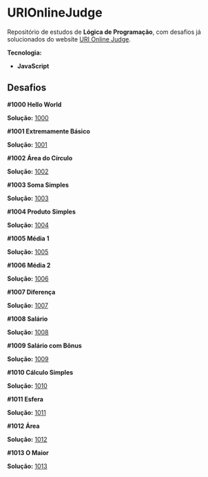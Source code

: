 # URIOnlineJudge

Repositório de estudos de **Lógica de Programação**, com desafios já solucionados do website [URI Online Judge](https://www.urionlinejudge.com.br/).

**Tecnologia:**

* **JavaScript**

## Desafios

**#1000 Hello World**

**Solução:** [1000](https://github.com/JesseLopesTI/URIOnlineJudge/tree/master/Problemas/1000)

**#1001 Extremamente Básico**

**Solução:** [1001](https://github.com/JesseLopesTI/URIOnlineJudge/tree/master/Problemas/1001)

**#1002 Área do Círculo**

**Solução:** [1002](https://github.com/JesseLopesTI/URIOnlineJudge/tree/master/Problemas/1002)

**#1003 Soma Simples**

**Solução:** [1003](https://github.com/JesseLopesTI/URIOnlineJudge/tree/master/Problemas/1003)

**#1004 Produto Simples**

**Solução:** [1004](https://github.com/JesseLopesTI/URIOnlineJudge/tree/master/Problemas/1004)

**#1005 Média 1**

**Solução:** [1005](https://github.com/JesseLopesTI/URIOnlineJudge/tree/master/Problemas/1005)

**#1006 Média 2**

**Solução:** [1006](https://github.com/JesseLopesTI/URIOnlineJudge/tree/master/Problemas/1006)

**#1007 Diferença**

**Solução:** [1007](https://github.com/JesseLopesTI/URIOnlineJudge/tree/master/Problemas/1007)

**#1008 Salário**

**Solução:** [1008](https://github.com/JesseLopesTI/URIOnlineJudge/tree/master/Problemas/1008)

**#1009 Salário com Bônus**

**Solução:** [1009](https://github.com/JesseLopesTI/URIOnlineJudge/tree/master/Problemas/1009)

**#1010 Cálculo Simples**

**Solução:** [1010](https://github.com/JesseLopesTI/URIOnlineJudge/tree/master/Problemas/1010)

**#1011 Esfera**

**Solução:** [1011](https://github.com/JesseLopesTI/URIOnlineJudge/tree/master/Problemas/1011)

**#1012 Área**

**Solução:** [1012](https://github.com/JesseLopesTI/URIOnlineJudge/tree/master/Problemas/1012)

**#1013 O Maior**

**Solução:** [1013](https://github.com/JesseLopesTI/URIOnlineJudge/tree/master/Problemas/1013)
